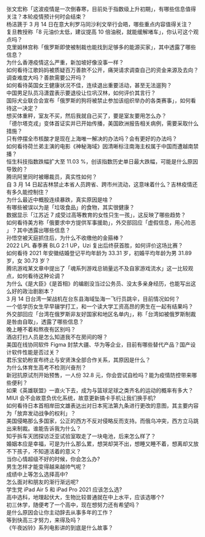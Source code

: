 张文宏称「这波疫情是一次倒春寒，目前处于指数级上升初期」，有哪些信息值得关注？本轮疫情预计何时会结束？  
杨洁篪于 3 月 14 日在意大利罗马同沙利文举行会晤，哪些重点内容值得关注？  
复旦教授称「8 元油价太低，建议提高 10 倍油税，就能缓解堵车」，你认可这个观点吗？  
克里姆林宫称「俄罗斯即使被制裁也能找到足够多的能源买家」，其中透露了哪些信息？  
为什么香港疫情这么严重，新加坡好像没事一样？  
如何看待江歌妈妈被质疑百万善款不公开，痛哭请求调查自己的资金来源及去向？调查难度大吗？善款需要公开吗？  
如何看待英国女王健康状况不佳，连续退出重要活动，甚至无法遛狗？  
中国男足队员冯潇霆表示要退役让位巩汉林，如何评价其言行？  
国际犬业联合会宣布「俄罗斯的狗将被禁止参加该组织举办的各类赛事」，如何看待这一决定？  
想买体重秤，室友不买，然后我就自己买了，要是室友要用怎么办？  
「德尔塔克戎」变体首证实并已开始传播，美国欧洲报告相关病例，需要采取什么措施？  
只有停摆全市核酸才是现在上海唯一解决的办法吗？会有更好的办法吗？  
如何看待荷兰弟主演的电影《神秘海域》因清晰标注南海主权属于中国而遭越南禁播？  
恒生科技指数跌幅扩大至 11.03 %，创该指数历史单日最大跌幅，可能是什么原因导致的？  
腾讯阿里同时被曝裁员，真实性如何？  
自 3 月 14 日起吉林禁止本省人员跨省、跨市州流动，这意味着什么？吉林疫情还有多久能控制住？  
为什么最近中概股连续暴跌，真实原因是啥？  
有哪些被误以为是「垃圾食品」的食物，其实很健康？  
数据显示「江苏近 7 成受过高等教育的女性只生一孩」，这反映了哪些趋势？  
如何看待美方称「俄要求中方提供军事援助」，外交部回应「虚假信息，用心险恶 」？其中透露出哪些信息？  
孙悟空被天庭抓住后，为什么不收缴他的金箍棒？  
2022 LPL 春季赛 BLG 2:1 UP，Uzi 复出后终获首胜，如何评价这场比赛？  
如何看待 2021 年安徽结婚登记平均年龄为 33.31 岁，初婚平均年龄为男 31.89 岁，女 30.73 岁？  
腾讯游戏某文章中提出了「魂系列游戏总销量远不及自家游戏流水」这一比较观点，如何看待这种论调？  
为什么《是大臣》《是首相》的编剧没当过公务员、没太多亲身经历，也能写出这么好的政治剧剧本？  
3 月 14 日台湾一架战机在台东县海域坠海一飞行员跳伞，目前情况如何？  
一个低学历女生早早辍学打工，和一个读大学工资高昂的男生在一起有结果吗？  
外交部回应「台湾在俄罗斯非友好国家和地区名单内」，称「台湾如被俄罗斯制裁是咎由自取」，透露了哪些信息？  
晚上睡不着和熬夜有区别吗？  
酒店打扫人员是怎么知道我不在房间的呀？  
美国在线协同软件 Figma 封禁大疆、华为等企业，目前有哪些替代产品？国产设计软件性能是否过关？  
君乐宝奶粉宣布终止与安贤洙全部合作关系，其原因是什么？  
为什么体育生高考不检测兴奋剂？  
新冠抗原试剂开始预售，一人份 32.8 元，你会尝试自检吗？能为疫情防控带来哪些便利？  
如果《英雄联盟》一直火下去，成为与篮球足球之类齐名的运动的概率有多大？  
MIUI 会不会故意负优化系统，故意更新搞卡手机让我们换手机?  
如何看待日本首相岸田文雄表达出对日本宪法第九条进行更改的意图，其主要内容为「放弃发动战争的权利」？  
美国侵略那么多国家，公正的西方不反对侵略反而支持。而俄乌冲突，西方立马跳出来制裁。谁能告诉我为什么？  
知乎拆车天团探访泛亚试验室取走了一块电池，后来怎么样了？  
婚姻本应是幸福，可是为什么那么累，想哭却哭不出，想睡又睡不着，想离却又放不下孩子，不知道活着的意义？  
当你心情超级不好的时候，你会怎么办?  
男生怎样才能变得越来越帅气呢？  
成绩中上等怎么选择高中?  
怎么面对和朋友的渐行渐远呢?  
学生党 iPad Air 5 和 iPad Pro 2021 应该怎么选?  
高中选科，地理起伏大，生物比较普通就在中上水平，应该选哪个?  
初三休学，随便考了一个高中，现在想努力还有希望吗？  
是什么原因会让你主动辞去从事多年的工作？  
等到快高三才努力，来得及吗？  
《午夜凶铃》系列电影讲的到底是什么故事？  
